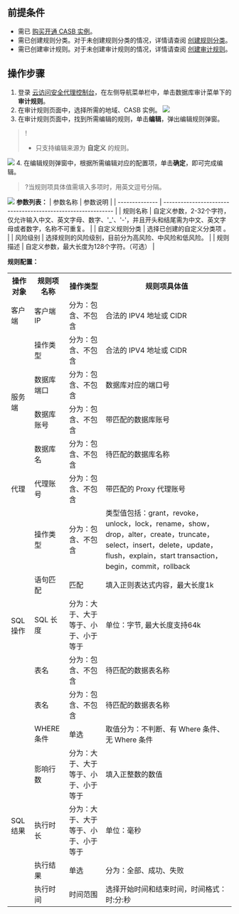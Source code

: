 ## 前提条件

- 需已 [购买开通 CASB 实例](https://cloud.tencent.com/document/product/1303/53298)。
- 需已创建规则分类。对于未创建规则分类的情况，详情请查阅 [创建规则分类](https://cloud.tencent.com/document/product/1303/69143)。
- 需已创建审计规则。对于未创建审计规则的情况，详情请查阅 [创建审计规则](https://cloud.tencent.com/document/product/1303/69146)。


## 操作步骤
1. 登录 [云访问安全代理控制台](https://console.cloud.tencent.com/casb)，在左侧导航菜单栏中，单击数据库审计菜单下的**审计规则**。
2. 在审计规则页面中，选择所需的地域、CASB 实例。
![](https://qcloudimg.tencent-cloud.cn/raw/b3d236ae1f07aff897829379d5a73fa0.png)
3. 在审计规则页面中，找到所需编辑的规则，单击**编辑**，弹出编辑规则弹窗。
>! 
> - 只支持编辑来源为 **自定义** 的规则。
> 
   ![](https://qcloudimg.tencent-cloud.cn/raw/372c0518a579efb37b1de472938bbf34.png)
4. 在编辑规则弹窗中，根据所需编辑对应的配置项，单击**确定**，即可完成编辑。
>?当规则项具体值需填入多项时，用英文逗号分隔。
>
   ![](https://qcloudimg.tencent-cloud.cn/raw/7f2bd6d45674ea21ff41cd8755d99a52.png)
   **参数列表：**
| 参数名称       | 参数说明                                                     |
| -------------- | ------------------------------------------------------------ |
| 规则名称       | 自定义参数，2-32个字符，仅允许输入中文、英文字母、数字、'_'、'-'，并且开头和结尾需为中文、英文字母或者数字，名称不可重复。 |
| 自定义规则分类 | 选择已创建的自定义分类项 。                                  |
| 风险级别       | 选择规则的风险级别，目前分为高风险、中风险和低风险。         |
| 规则描述       | 自定义参数，最大长度为128个字符。（可选）                    |

   **规则配置：**
   <table>
  <tr>
	  <th>操作对象</th>
    <th>规则项名称</th>
    <th>操作类型</th>
		<th>规则项具体值</th>
  </tr>
	<tr>
		<td>客户端</td>
		<td>客户端IP</td>
		<td>分为：包含、不包含</td>
	  <td>合法的 IPV4 地址或 CIDR</td>
	</tr>
  <tr>
    <td rowspan="4">服务端</td>
    <td>操作类型</td>
		<td>分为：包含、不包含</td>
	  <td>合法的 IPV4 地址或 CIDR</td>
  </tr>
  <tr>
    <td>数据库端口</td>
		<td>分为：包含、不包含</td>
	  <td>数据库对应的端口号</td>
  </tr>
  <tr>
    <td>数据库账号</td>
		<td>分为：包含、不包含</td>
	  <td>带匹配的数据库账号</td>
  </tr>
  <tr>
    <td>数据库名</td>
		<td>分为：包含、不包含</td>
	  <td>待匹配的数据库名称</td>
  </tr>
	<tr>
    <td rowspan="1">代理 </td>
    <td>代理账号</td>
		<td>分为：包含、不包含</td>
	  <td>带匹配的 Proxy 代理账号</td>
  </tr>
	<tr>
    <td rowspan="6">SQL 操作</td>
    <td>操作类型</td>
		<td>分为：包含、不包含</td>
	  <td>类型值包括：grant，revoke，unlock，lock，rename，show，drop，alter，create，truncate，select，insert，delete，update，flush，explain，start transaction，begin，commit，rollback</td>
  </tr>
  <tr>
    <td>语句匹配</td>
		<td>匹配</td>
	  <td>填入正则表达式内容，最大长度1k</td>
  </tr>
  <tr>
    <td>SQL 长度</td>
		<td>分为：大于、大于等于、小于、小于等于</td>
	  <td>单位：字节, 最大长度支持64k</td>
  </tr>
  <tr>
    <td>表名</td>
		<td>分为：包含、不包含</td>
	  <td>待匹配的数据表名称</td>
  </tr>
	<tr>
    <td>表名</td>
		<td>分为：包含、不包含</td>
	  <td>待匹配的数据表名称</td>
  </tr>
	<tr>
    <td>WHERE 条件</td>
		<td>单选</td>
	  <td>取值分为：不判断、有 Where 条件、无 Where 条件</td>
  </tr>
	  <tr>
    <td rowspan="4">SQL 结果</td>
    <td>影响行数</td>
		<td>分为：大于、大于等于、小于、小于等于</td>
	  <td>填入正整数的数值</td>
  </tr>
  <tr>
    <td>执行时长</td>
		<td>分为：大于、大于等于、小于、小于等于</td>
	  <td>单位：毫秒</td>
  </tr>
  <tr>
    <td>执行结果</td>
		<td>单选</td>
	  <td>分为：全部、成功、失败</td>
  </tr>
  <tr>
    <td>执行时间</td>
		<td>时间范围</td>
	  <td>选择开始时间和结束时间，时间格式：时:分:秒</td>
  </tr>
 </table>


